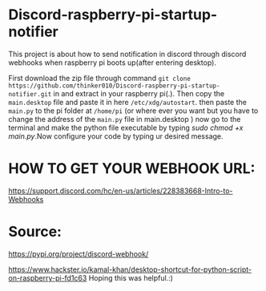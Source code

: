 # Discord-raspberry-pi-startup-notifier
This project is about how to send notification in discord through discord webhooks when raspberry pi boots up(after entering desktop).




First download the zip file through command `git clone https://github.com/thinker010/Discord-raspberry-pi-startup-notifier.git` in  and extract in your raspberry pi(.).
Then copy the `main.desktop` file and paste it in here `/etc/xdg/autostart`.
then paste the `main.py` to the pi folder at `/home/pi` (or where ever you want but you have to change the address of the `main.py` file in main.desktop )
now go to the terminal and make the python file executable by typing *sudo chmod +x main.py*.Now configure your code by typing ur desired message. 




# HOW TO GET YOUR WEBHOOK URL:

https://support.discord.com/hc/en-us/articles/228383668-Intro-to-Webhooks





# Source: 

https://pypi.org/project/discord-webhook/
        
   https://www.hackster.io/kamal-khan/desktop-shortcut-for-python-script-on-raspberry-pi-fd1c63
Hoping this was helpful.:)
